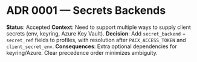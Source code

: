 
# ADR 0001 — Secrets Backends

**Status**: Accepted
**Context**: Need to support multiple ways to supply client secrets (env, keyring, Azure Key Vault).
**Decision**: Add `secret_backend` + `secret_ref` fields to profiles, with resolution after `PACX_ACCESS_TOKEN` and `client_secret_env`.
**Consequences**: Extra optional dependencies for keyring/Azure. Clear precedence order minimizes ambiguity.
